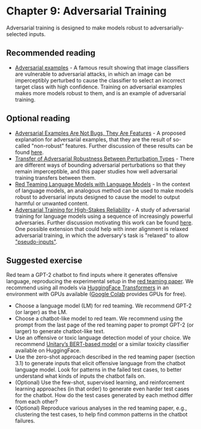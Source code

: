 # Chapter 9: Adversarial Training

Adversarial training is designed to make models robust to adversarially-selected inputs.

## Recommended reading

- [Adversarial examples](https://arxiv.org/abs/1312.6199) - A famous result showing that image classifiers are vulnerable to adversarial attacks, in which an image can be imperceptibly perturbed to cause the classifier to select an incorrect target class with high confidence. Training on adversarial examples makes more models robust to them, and is an example of adversarial training.

## Optional reading

- [Adversarial Examples Are Not Bugs, They Are Features](https://gradientscience.org/adv/) - A proposed explanation for adversarial examples, that they are the result of so-called "non-robust" features. Further discussion of these results can be found [here](https://distill.pub/2019/advex-bugs-discussion/).
- [Transfer of Adversarial Robustness Between Perturbation Types](https://arxiv.org/abs/1905.01034) - There are different ways of bounding adversarial perturbations so that they remain imperceptible, and this paper studies how well adversarial training transfers between them.
- [Red Teaming Language Models with Language Models](https://arxiv.org/abs/2202.03286) - In the context of language models, an analogous method can be used to make models robust to adversarial inputs designed to cause the model to output harmful or unwanted content.
- [Adversarial Training for High-Stakes Reliability](https://arxiv.org/abs/2205.01663) - A study of adversarial training for language models using a sequence of increasingly powerful adversaries. Further discussion motivating this work can be found [here](https://www.alignmentforum.org/posts/A9tJFJY7DsGTFKKkh/high-stakes-alignment-via-adversarial-training-redwood). One possible extension that could help with inner alignment is relaxed adversarial training, in which the adversary's task is "relaxed" to allow ["pseudo-inputs"](https://ai-alignment.com/training-robust-corrigibility-ce0e0a3b9b4d#c423).

## Suggested exercise

Red team a GPT-2 chatbot to find inputs where it generates offensive language, reproducing the experimental setup in the [red teaming paper](https://arxiv.org/abs/2202.03286). We recommend using all models via [HuggingFace Transformers](https://github.com/huggingface/transformers) in an environment with GPUs available ([Google Colab](https://colab.research.google.com/) provides GPUs for free).

- Choose a language model (LM) for red teaming. We recommend GPT-2 (or larger) as the LM.
- Choose a chatbot-like model to red team. We recommend using the prompt from the last page of the red teaming paper to prompt GPT-2 (or larger) to generate chatbot-like text.
- Use an offensive or toxic language detection model of your choice. We recommend [Unitary’s BERT-based model](https://huggingface.co/unitary/toxic-bert) or a similar toxicity classifier available on HuggingFace.
- Use the zero-shot approach described in the red teaming paper (section 3.1) to generate inputs that elicit offensive language from the chatbot language model. Look for patterns in the failed test cases, to better understand what kinds of inputs the chatbot fails on.
- (Optional) Use the few-shot, supervised learning, and reinforcement learning approaches (in that order) to generate even harder test cases for the chatbot. How do the test cases generated by each method differ from each other?
- (Optional) Reproduce various analyses in the red teaming paper, e.g., clustering the test cases, to help find common patterns in the chatbot failures.
